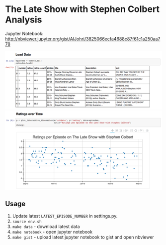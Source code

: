 # The Late Show with Stephen Colbert Analysis

Jupyter Notebook: http://nbviewer.jupyter.org/gist/AlJohri/3825066ecfa4688c87f61c1a250aa778

![](./assets/screenshot1.png)
![](./assets/screenshot2.png)

## Usage

1. Update latest `LATEST_EPISODE_NUMBER` in settings.py.
2. `source env.sh`
3. `make data` - download latest data
4. `make notebook` - open jupyter notebook
5. `make gist` - upload latest jupyter notebook to gist and open nbviewer
